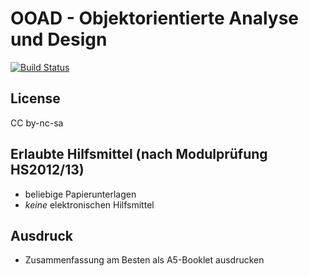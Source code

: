 # OOAD - Objektorientierte Analyse und Design

[![Build Status](https://travis-ci.org/n04hk/OOAD.svg?branch=master)](https://travis-ci.org/n04hk/OOAD)

## License
CC by-nc-sa

## Erlaubte Hilfsmittel (nach Modulprüfung HS2012/13)
* beliebige Papierunterlagen
* _keine_ elektronischen Hilfsmittel

## Ausdruck
* Zusammenfassung am Besten als A5-Booklet ausdrucken
